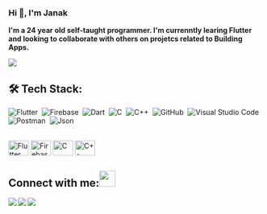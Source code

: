 ###         Hi 👋, I'm Janak

<b>I'm a 24 year old self-taught programmer. I'm currenntly learing Flutter and looking to collaborate with others on projetcs related to Building Apps.</b>

![](https://komarev.com/ghpvc/?username=vishwas-kr&color=lightgrey)

## 🛠️ Tech Stack:
![Flutter](https://img.shields.io/badge/-Flutter-555?style=flat&logo=Flutter&logoColor=5CC3F0)&nbsp;
![Firebase](https://img.shields.io/badge/-Firebase-555?style=flat&logo=Firebase&logoColor=FFBF00)&nbsp;
![Dart](https://img.shields.io/badge/-Dart-555?style=flat&logo=Dart&logoColor=2BB1EE)&nbsp;
![C](https://img.shields.io/badge/-C-555?style=flat&logo=C&logoColor=A8B9CC)&nbsp;
![C++](https://img.shields.io/badge/-C++-555?style=flat&logo=C%2B%2B&logoColor=fff)&nbsp;
![GitHub](https://img.shields.io/badge/-GitHub-555?style=flat&logo=github)&nbsp;
![Visual Studio Code](https://img.shields.io/badge/-Visual%20Studio%20Code-555?style=flat&logo=visual-studio-code&logoColor=007ACC)&nbsp;\
![Postman](https://img.shields.io/badge/-Postman-555?style=flat&logo=Postman&logoColor=FF5F1F)&nbsp;
![Json](https://img.shields.io/badge/-Json-555?style=flat&logo=Json)&nbsp;
<div style="display: inline_block"><br>
    <img align="center" alt="Flutter" height="30" width="40" src="https://cdn.jsdelivr.net/gh/devicons/devicon/icons/flutter/flutter-original.svg">
    <img align="center" alt="Firebase" height="30" width="40" src="https://cdn.jsdelivr.net/gh/devicons/devicon/icons/firebase/firebase-plain.svg">
    <img align="center" alt="C" height="30" width="40" src="https://cdn.jsdelivr.net/gh/devicons/devicon/icons/c/c-original.svg">
    <img align="center" alt="C++" height="30" width="40" src="https://cdn.jsdelivr.net/gh/devicons/devicon/icons/cplusplus/cplusplus-original.svg">
</div>

## Connect with me:<img src="https://github.com/TheDudeThatCode/TheDudeThatCode/blob/master/Assets/Handshake.gif" height="32px">
<a href="https://www.linkedin.com/in/chandegra-janak-b04b832b4/" target="blank" >
  <img align="left"  src="https://img.shields.io/badge/-Linkedin-555?style=flat&logo=Linkedin" />
  </a>
  <a href="mailto:chandegrajanak6742@gmail.com">
  <img align="left"  src="https://img.shields.io/badge/-Gmail-555?style=flat&logo=Gmail" />
  </a>
  <a href="">
    <img align="left"  src="https://img.shields.io/badge/-Instagram-555?style=flat&logo=Instagram" />
  </a>
  <br>
  <br>

  
<!--
**Janak67/janak67** is a ✨ _special_ ✨ repository because its `README.md` (this file) appears on your GitHub profile.

Here are some ideas to get you started:

- 🔭 I’m currently working on ...
- 🌱 I’m currently learning ...
- 👯 I’m looking to collaborate on ...
- 🤔 I’m looking for help with ...
- 💬 Ask me about ...
- 📫 How to reach me: ...
- 😄 Pronouns: ...
- ⚡ Fun fact: ...
-->
